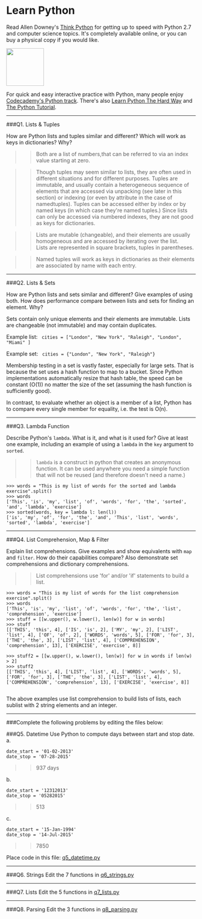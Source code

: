 # Learn Python

Read Allen Downey's [Think Python](http://www.greenteapress.com/thinkpython/) for getting up to speed with Python 2.7 and computer science topics. It's completely available online, or you can buy a physical copy if you would like.

<a href="http://www.greenteapress.com/thinkpython/"><img src="img/think_python.png" style="width: 100px;" target="_blank"></a>

For quick and easy interactive practice with Python, many people enjoy [Codecademy's Python track](http://www.codecademy.com/en/tracks/python). There's also [Learn Python The Hard Way](http://learnpythonthehardway.org/book/) and [The Python Tutorial](https://docs.python.org/2/tutorial/).

---

###Q1. Lists &amp; Tuples

How are Python lists and tuples similar and different? Which will work as keys in dictionaries? Why?

>>Both are a list of numbers,that can be referred to via an index value starting at zero.  

>>Though tuples may seem similar to lists, they are often used in different situations and for different purposes. Tuples are immutable, and usually contain a heterogeneous sequence of elements that are accessed via unpacking (see later in this section) or indexing (or even by attribute in the case of namedtuples). Tuples can be accessed either by index or by named keys (in which case they're named tuples.) Since lists can only be accessed via numbered indexes, they are not good as keys for dictionaries.

>>Lists are mutable (changeable), and their elements are usually homogeneous and are accessed by iterating over the list.  
>>Lists are represented in square brackets, tuples in parentheses.

>>Named tuples will work as keys in dictionaries as their elements are associated by name with each entry.

---

###Q2. Lists &amp; Sets

How are Python lists and sets similar and different? Give examples of using both. How does performance compare between lists and sets for finding an element. Why?

Sets contain only unique elements and their elements are immutable.  Lists are changeable (not immutable) and may contain duplicates.

Example list: ` cities = ["London", "New York", "Raleigh", "London", "Miami" ]`

Example set:  ` cities = {"London", "New York", "Raleigh"}`

Membership testing in a set is vastly faster, especially for large sets. That is because the set uses a hash function to map to a bucket. Since Python implementations automatically resize that hash table, the speed can be constant (O(1)) no matter the size of the set (assuming the hash function is sufficiently good).

In contrast, to evaluate whether an object is a member of a list, Python has to compare every single member for equality, i.e. the test is O(n).




---

###Q3. Lambda Function

Describe Python's `lambda`. What is it, and what is it used for? Give at least one example, including an example of using a `lambda` in the `key` argument to `sorted`.

>> `lambda` is a construct in python that creates an anonymous function.  It can be used anywhere you need a simple function that will not be reused (and therefore doesn't need a name.)

```
>>> words = "This is my list of words for the sorted and lambda exercise".split()
>>> words
['This', 'is', 'my', 'list', 'of', 'words', 'for', 'the', 'sorted', 'and', 'lambda', 'exercise']
>>> sorted(words, key = lambda l: len(l))
['is', 'my', 'of', 'for', 'the', 'and', 'This', 'list', 'words', 'sorted', 'lambda', 'exercise']
```
---

###Q4. List Comprehension, Map &amp; Filter

Explain list comprehensions. Give examples and show equivalents with `map` and `filter`. How do their capabilities compare? Also demonstrate set comprehensions and dictionary comprehensions.

>> List comprehensions use 'for' and/or  'if' statements to build a list. 
```
>>> words = "This is my list of words for the list comprehension exercise".split()
>>> words
['This', 'is', 'my', 'list', 'of', 'words', 'for', 'the', 'list', 'comprehension', 'exercise']
>>> stuff = [[w.upper(), w.lower(), len(w)] for w in words]
>>> stuff
[['THIS', 'this', 4], ['IS', 'is', 2], ['MY', 'my', 2], ['LIST', 'list', 4], ['OF', 'of', 2], ['WORDS', 'words', 5], ['FOR', 'for', 3], ['THE', 'the', 3], ['LIST', 'list', 4], ['COMPREHENSION', 'comprehension', 13], ['EXERCISE', 'exercise', 8]]

>>> stuff2 = [[w.upper(), w.lower(), len(w)] for w in words if len(w) > 2]
>>> stuff2
[['THIS', 'this', 4], ['LIST', 'list', 4], ['WORDS', 'words', 5], ['FOR', 'for', 3], ['THE', 'the', 3], ['LIST', 'list', 4], ['COMPREHENSION', 'comprehension', 13], ['EXERCISE', 'exercise', 8]]


``` 
The above examples use list comprehension to build lists of lists, each sublist with 2 string elements and an integer.



---

###Complete the following problems by editing the files below:

###Q5. Datetime
Use Python to compute days between start and stop date.   
a.  

```
date_start = '01-02-2013'    
date_stop = '07-28-2015'
```

>> 937 days

b.  
```
date_start = '12312013'  
date_stop = '05282015'  
```

>> 513

c.  
```
date_start = '15-Jan-1994'      
date_stop = '14-Jul-2015'  
```

>> 7850

Place code in this file: [q5_datetime.py](python/q5_datetime.py)

---

###Q6. Strings
Edit the 7 functions in [q6_strings.py](python/q6_strings.py)

---

###Q7. Lists
Edit the 5 functions in [q7_lists.py](python/q7_lists.py)

---

###Q8. Parsing
Edit the 3 functions in [q8_parsing.py](python/q8_parsing.py)





